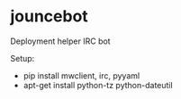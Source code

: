 jouncebot
==========

Deployment helper IRC bot

Setup:
 - pip install mwclient, irc, pyyaml
 - apt-get install python-tz python-dateutil

